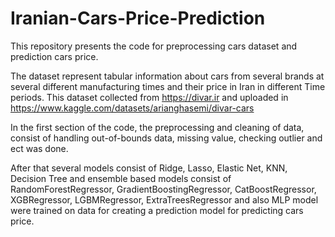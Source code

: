 # Iranian-Cars-Price-Prediction

This repository presents the code for preprocessing cars dataset and prediction cars price.

The dataset represent tabular information about cars from several brands at several different manufacturing times and their price in Iran in different Time periods.
This dataset collected from https://divar.ir and uploaded in https://www.kaggle.com/datasets/arianghasemi/divar-cars

In the first section of the code, the preprocessing and cleaning of data, consist of handling out-of-bounds data, missing value, checking outlier and ect was done. 

After that several models consist of Ridge, Lasso, Elastic Net, KNN, Decision Tree and ensemble based models consist of RandomForestRegressor, GradientBoostingRegressor, CatBoostRegressor, XGBRegressor, LGBMRegressor, ExtraTreesRegressor and also MLP model  were trained on data for creating a prediction model for predicting cars price.
